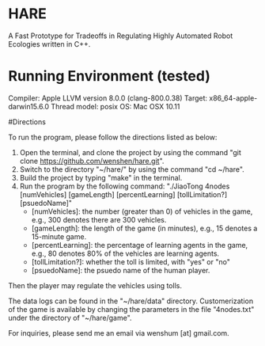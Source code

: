 # HARE
A Fast Prototype for Tradeoffs in Regulating Highly Automated Robot Ecologies written in C++. 

# Running Environment (tested)

Compiler: Apple LLVM version 8.0.0 (clang-800.0.38)
Target: x86_64-apple-darwin15.6.0
Thread model: posix
OS: Mac OSX 10.11

#Directions

To run the program, please follow the directions listed as below:
  1. Open the terminal, and clone the project by using the command "git clone https://github.com/wenshen/hare.git".
  2. Switch to the directory "~/hare/" by using the command "cd ~/hare".
  3. Build the project by typing "make" in the terminal.
  4. Run the program by the following command: 
      "./JiaoTong 4nodes [numVehicles] [gameLength] [percentLearning] [tollLimitation?] [psuedoName]"
      - [numVehicles]: the number (greater than 0) of vehicles in the game, e.g., 300 denotes there are 300 vehicles. 
      - [gameLength]: the length of the game (in minutes), e.g., 15 denotes a 15-minute game.
      - [percentLearning]: the percentage of learning agents in the game, e.g., 80 denotes 80% of 
                           the vehicles are learning agents.
      - [tollLimitation?]: whether the toll is limited, with "yes" or "no"
      - [psuedoName]: the psuedo name of the human player.
      
Then the player may regulate the vehicles using tolls.
  
The data logs can be found in the "~/hare/data" directory. Customerization of the game 
is available by changing the parameters in the file "4nodes.txt" under the directory of "~/hare/game".
  
  
For inquiries, please send me an email via wenshum [at] gmail.com.
      
